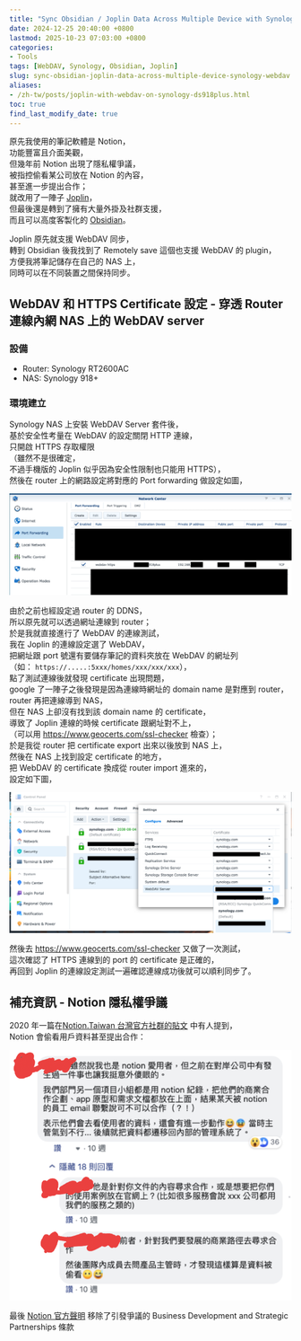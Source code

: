 ```yaml
---
title: "Sync Obsidian / Joplin Data Across Multiple Device with Synology WebDAV"
date: 2024-12-25 20:40:00 +0800
lastmod: 2025-10-23 07:03:00 +0800
categories:
- Tools
tags: [WebDAV, Synology, Obsidian, Joplin]
slug: sync-obsidian-joplin-data-across-multiple-device-synology-webdav
aliases:
- /zh-tw/posts/joplin-with-webdav-on-synology-ds918plus.html
toc: true
find_last_modify_date: true
---
```


原先我使用的筆記軟體是 Notion，  
功能豐富且介面美觀，  
但幾年前 Notion 出現了隱私權爭議，  
被指控偷看某公司放在 Notion 的內容，  
甚至進一步提出合作；  
就改用了一陣子 [Joplin](https://joplinapp.org/)，  
但最後還是轉到了擁有大量外掛及社群支援，  
而且可以高度客製化的 [Obsidian](https://obsidian.md/)。  
<!--more-->

Joplin 原先就支援 WebDAV 同步，  
轉到 Obsidian 後我找到了 Remotely save 這個也支援 WebDAV 的 plugin，  
方便我將筆記儲存在自己的 NAS 上，  
同時可以在不同裝置之間保持同步。  

## WebDAV 和 HTTPS Certificate 設定 - 穿透 Router 連線內網 NAS 上的 WebDAV server

### 設備
* Router: Synology RT2600AC
* NAS: Synology 918+
  
### 環境建立
Synology NAS 上安裝 WebDAV Server 套件後，  
基於安全性考量在 WebDAV 的設定關閉 HTTP 連線，  
只開啟 HTTPS 存取權限  
（雖然不是很確定，  
不過手機版的 Joplin 似乎因為安全性限制也只能用 HTTPS），  
然後在 router 上的網路設定將對應的 Port forwarding 做設定如圖，  

![port_forwarding](/images/joplin_webdav_on_nas/port_forwarding.png)

由於之前也經設定過 router 的 DDNS，  
所以原先就可以透過網址連線到 router；  
於是我就直接進行了 WebDAV 的連線測試，   
我在 Joplin 的連線設定選了 WebDAV，  
把網址跟 port 號還有要儲存筆記的資料夾放在 WebDAV 的網址列  
（如： `https://.....:5xxx/homes/xxx/xxx/xxx`），  
點了測試連線後就發現 certificate 出現問題，  
google 了一陣子之後發現是因為連線時網址的 domain name 是對應到 router，  
router 再把連線導到 NAS，  
但在 NAS 上卻沒有找到該 domain name 的 certificate，  
導致了 Joplin 連線的時候 certificate 跟網址對不上，  
（可以用 https://www.geocerts.com/ssl-checker 檢查）；  
於是我從 router 把 certificate export 出來以後放到 NAS 上，  
然後在 NAS 上找到設定 certificate 的地方，  
把 WebDAV 的 certificate 換成從 router import 進來的，  
設定如下圖，  

![choose_cert](/images/joplin_webdav_on_nas/choose_cert.png)

然後去 https://www.geocerts.com/ssl-checker 又做了一次測試，  
這次確認了 HTTPS 連線到的 port 的 certificate 是正確的，  
再回到 Joplin 的連線設定測試一遍確認連線成功後就可以順利同步了。  

## 補充資訊 - Notion 隱私權爭議
2020 年一篇在[Notion.Taiwan 台灣官方社群的貼文](https://www.facebook.com/groups/notion.so.taiwan/permalink/650523105498836/) 中有人提到，  
Notion 會偷看用戶資料甚至提出合作：

![notion_privacy_concern](/images/joplin_webdav_on_nas/notion_privacy_concern.png)

最後 [Notion 官方聲明](https://notiontaiwancommunity.notion.site/Notion-1c9a7142157147b484bc381c3e3b35d9) 移除了引發爭議的 Business Development and Strategic Partnerships 條款
